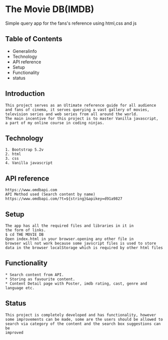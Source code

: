 
# The Movie DB(IMDB)

Simple query app for the fans's reference using html,css and js

## Table of Contents
* Generalinfo
* Technology
* API reference
* Setup
* Functionality
* status

## Introduction    
    This project serves as an Ultimate reference guide for all audience 
    and fans of cinema, it serves querying a vast gallery of movies, television series and web series from all around the world.
    The main incentive for this project is to master Vanilla javascript,
    a part of my online course in coding ninjas.

## Technology
    1. Bootstrap 5.2v
    2. html
    3. css
    4. Vanilla javascript

## API reference
    https://www.omdbapi.com
    API Method used (Search content by name)
    https://www.omdbapi.com/?t=${string}&apikey=d91a9827

## Setup
    The app has all the required files and libraries in it in 
    the form of links.
    $ cd THE MOVIE DB
    Open index.html in your browser.opening any other file in
    browser will not work because some javscript files is used to store
    data in the browser localStorage which is required by other html files

## Functionality
    * Search content from API.
    * Storing as favourite content.
    * Content Detail page with Poster, imdb rating, cast, genre and language etc.

## Status
    This project is completely developed and has functionality, however
    some improvements can be made, some are the users should be allowed to 
    search via category of the content and the search box suggestions can be 
    improved
